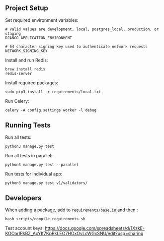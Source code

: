 ## Project Setup

Set required environment variables:
```
# Valid values are development, local, postgres_local, production, or staging
DJANGO_APPLICATION_ENVIRONMENT

# 64 character signing key used to authenticate network requests
NETWORK_SIGNING_KEY
```

Install and run Redis:
```
brew install redis
redis-server
```

Install required packages:
```
sudo pip3 install -r requirements/local.txt
```

Run Celery:
```
celery -A config.settings worker -l debug
```

## Running Tests

Run all tests:
```
python3 manage.py test
```

Run all tests in parallel:
```
python3 manage.py test --parallel
```

Run tests for individual app:
```
python3 manage.py test v1/validators/
```

## Developers

When adding a package, add to `requirements/base.in` and then :
```
bash scripts/compile_requirements.sh
```

Test account keys: https://docs.google.com/spreadsheets/d/1XzkE-KOOarIRkBZ_AoYIf7KpRkLEO7HOxOvLcWGxSNU/edit?usp=sharing
